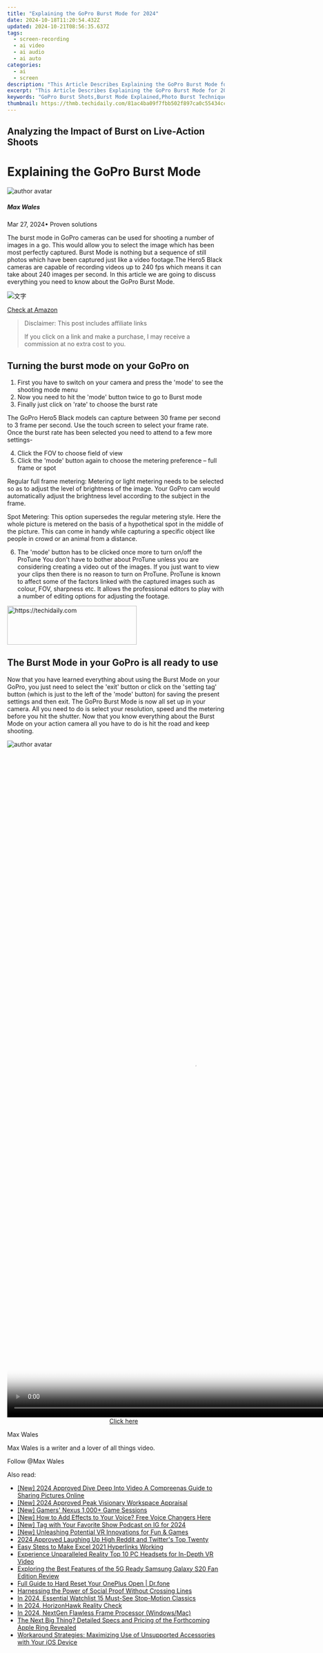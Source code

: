 ```yaml
---
title: "Explaining the GoPro Burst Mode for 2024"
date: 2024-10-18T11:20:54.432Z
updated: 2024-10-21T08:56:35.637Z
tags: 
  - screen-recording
  - ai video
  - ai audio
  - ai auto
categories: 
  - ai
  - screen
description: "This Article Describes Explaining the GoPro Burst Mode for 2024"
excerpt: "This Article Describes Explaining the GoPro Burst Mode for 2024"
keywords: "GoPro Burst Shots,Burst Mode Explained,Photo Burst Technique,Capturing Action Bursts,Burst Modes for Pros,Understanding Burst in GoPro,Quick Sequences with GoPro"
thumbnail: https://thmb.techidaily.com/81ac4ba09f7fbb502f897ca0c55434cc97c04fe41c01b4f05dc48044320b63e0.jpg
---
```


## Analyzing the Impact of Burst on Live-Action Shoots

# Explaining the GoPro Burst Mode

![author avatar](https://images.wondershare.com/filmora/article-images/max-wales-author.jpg)

##### Max Wales

 Mar 27, 2024• Proven solutions

 The burst mode in GoPro cameras can be used for shooting a number of images in a go. This would allow you to select the image which has been most perfectly captured. Burst Mode is nothing but a sequence of still photos which have been captured just like a video footage.The Hero5 Black cameras are capable of recording videos up to 240 fps which means it can take about 240 images per second. In this article we are going to discuss everything you need to know about the GoPro Burst Mode.

![文字](https://images.wondershare.com/filmora/article-images/gopro-hero5-black-1.jpg)

[Check at Amazon](https://www.amazon.com/gp/product/B01M14ATO0/ref=as%5Fli%5Ftl?ie=UTF8&tag=vs-flora-20&camp=1789&creative=9325&linkCode=as2&creativeASIN=B01M14ATO0&linkId=5ce54ea937ecffa6b1b8056b6922abaa)

>  Disclaimer: This post includes affiliate links
>
>  If you click on a link and make a purchase, I may receive a commission at no extra cost to you.
>

## Turning the burst mode on your GoPro on

1. First you have to switch on your camera and press the 'mode' to see the shooting mode menu
2. Now you need to hit the 'mode' button twice to go to Burst mode
3. Finally just click on 'rate' to choose the burst rate

 The GoPro Hero5 Black models can capture between 30 frame per second to 3 frame per second. Use the touch screen to select your frame rate. Once the burst rate has been selected you need to attend to a few more settings-

4. Click the FOV to choose field of view
5. Click the 'mode' button again to choose the metering preference – full frame or spot

 Regular full frame metering: Metering or light metering needs to be selected so as to adjust the level of brightness of the image. Your GoPro cam would automatically adjust the brightness level according to the subject in the frame.

 Spot Metering: This option supersedes the regular metering style. Here the whole picture is metered on the basis of a hypothetical spot in the middle of the picture. This can come in handy while capturing a specific object like people in crowd or an animal from a distance.

6. The 'mode' button has to be clicked once more to turn on/off the ProTune You don't have to bother about ProTune unless you are considering creating a video out of the images. If you just want to view your clips then there is no reason to turn on ProTune. ProTune is known to affect some of the factors linked with the captured images such as colour, FOV, sharpness etc. It allows the professional editors to play with a number of editing options for adjusting the footage.

<!-- affiliate ads begin -->
<a href="https://aligracehair.sjv.io/c/5597632/1934183/19272" target="_top" id="1934183">
  <img src="//a.impactradius-go.com/display-ad/19272-1934183" border="0" alt="https://techidaily.com" width="300" height="90"/>
</a>
<img height="0" width="0" src="https://aligracehair.sjv.io/i/5597632/1934183/19272" style="position:absolute;visibility:hidden;" border="0" />
<!-- affiliate ads end -->

## The Burst Mode in your GoPro is all ready to use

 Now that you have learned everything about using the Burst Mode on your GoPro, you just need to select the 'exit' button or click on the 'setting tag' button (which is just to the left of the 'mode' button) for saving the present settings and then exit. The GoPro Burst Mode is now all set up in your camera. All you need to do is select your resolution, speed and the metering before you hit the shutter. Now that you know everything about the Burst Mode on your action camera all you have to do is hit the road and keep shooting.

![author avatar](https://images.wondershare.com/filmora/article-images/max-wales-author.jpg)

<!-- affiliate ads begin -->
<span id="2135471">
					<video width="864" height="1536" style="cursor:pointer"
           poster="//a.impactradius-go.com/display-clicktoplayimage/2135471.png"
           onclick="if(!this.playClicked){this.play();this.setAttribute('controls',true);this.playClicked=true;}">
	   <source src="//a.impactradius-go.com/display-ad/18498-2135471">
	   <img src="//a.impactradius-go.com/display-clicktoplayimage/2135471.png" style="border: none; height: 100%; width: 100%; object-fit: contain">
	</video>
	<div style="width:540px;text-align:center"><a href="javascript:window.open(decodeURIComponent('https%3A%2F%2Funicoeye.pxf.io%2Fc%2F5597632%2F2135471%2F18498'), '_blank');void(0);">Click here</a></div>
</span>
<img height="0" width="0" src="https://imp.pxf.io/i/5597632/2135471/18498" style="position:absolute;visibility:hidden;" border="0" />
<!-- affiliate ads end -->

Max Wales

Max Wales is a writer and a lover of all things video.

Follow @Max Wales


<ins class="adsbygoogle"
     style="display:block"
     data-ad-format="autorelaxed"
     data-ad-client="ca-pub-7571918770474297"
     data-ad-slot="1223367746"></ins>



<ins class="adsbygoogle"
     style="display:block"
     data-ad-client="ca-pub-7571918770474297"
     data-ad-slot="8358498916"
     data-ad-format="auto"
     data-full-width-responsive="true"></ins>


<span class="atpl-alsoreadstyle">Also read:</span>
<div><ul>
<li><a href="https://fox-helps.techidaily.com/new-2024-approved-dive-deep-into-video-a-compreenas-guide-to-sharing-pictures-online/"><u>[New] 2024 Approved Dive Deep Into Video A Compreenas Guide to Sharing Pictures Online</u></a></li>
<li><a href="https://fox-helps.techidaily.com/new-2024-approved-peak-visionary-workspace-appraisal/"><u>[New] 2024 Approved Peak Visionary Workspace Appraisal</u></a></li>
<li><a href="https://youtube-tips.techidaily.com/amers-nexus-1000plus-game-sessions/"><u>[New] Gamers' Nexus 1,000+ Game Sessions</u></a></li>
<li><a href="https://fox-helps.techidaily.com/new-how-to-add-effects-to-your-voice-free-voice-changers-here/"><u>[New] How to Add Effects to Your Voice? Free Voice Changers Here</u></a></li>
<li><a href="https://fox-helps.techidaily.com/new-tag-with-your-favorite-show-podcast-on-ig-for-2024/"><u>[New] Tag with Your Favorite Show Podcast on IG for 2024</u></a></li>
<li><a href="https://fox-http.techidaily.com/new-unleashing-potential-vr-innovations-for-fun-and-games/"><u>[New] Unleashing Potential VR Innovations for Fun & Games</u></a></li>
<li><a href="https://twitter-videos.techidaily.com/2024-approved-laughing-up-high-reddit-and-twitters-top-twenty/"><u>2024 Approved Laughing Up High Reddit and Twitter's Top Twenty</u></a></li>
<li><a href="https://phone-solutions.techidaily.com/easy-steps-to-make-excel-2021-hyperlinks-working-by-stellar-guide/"><u>Easy Steps to Make Excel 2021 Hyperlinks Working</u></a></li>
<li><a href="https://fox-helps.techidaily.com/experience-unparalleled-reality-top-10-pc-headsets-for-in-depth-vr-video/"><u>Experience Unparalleled Reality Top 10 PC Headsets for In-Depth VR Video</u></a></li>
<li><a href="https://buynow-marvelous.techidaily.com/exploring-the-best-features-of-the-5g-ready-samsung-galaxy-s20-fan-edition-review/"><u>Exploring the Best Features of the 5G Ready Samsung Galaxy S20 Fan Edition Review</u></a></li>
<li><a href="https://techidaily.com/full-guide-to-hard-reset-your-oneplus-open-drfone-by-drfone-reset-android-reset-android/"><u>Full Guide to Hard Reset Your OnePlus Open | Dr.fone</u></a></li>
<li><a href="https://facebook.techidaily.com/harnessing-the-power-of-social-proof-without-crossing-lines/"><u>Harnessing the Power of Social Proof Without Crossing Lines</u></a></li>
<li><a href="https://fox-helps.techidaily.com/in-2024-essential-watchlist-15-must-see-stop-motion-classics/"><u>In 2024, Essential Watchlist 15 Must-See Stop-Motion Classics</u></a></li>
<li><a href="https://fox-helps.techidaily.com/in-2024-horizonhawk-reality-check/"><u>In 2024, HorizonHawk Reality Check</u></a></li>
<li><a href="https://fox-helps.techidaily.com/in-2024-nextgen-flawless-frame-processor-windowsmac/"><u>In 2024, NextGen Flawless Frame Processor (Windows/Mac)</u></a></li>
<li><a href="https://tech-recovery.techidaily.com/1722865361052-the-next-big-thing-detailed-specs-and-pricing-of-the-forthcoming-apple-ring-revealed/"><u>The Next Big Thing? Detailed Specs and Pricing of the Forthcoming Apple Ring Revealed</u></a></li>
<li><a href="https://fox-that.techidaily.com/workaround-strategies-maximizing-use-of-unsupported-accessories-with-your-ios-device/"><u>Workaround Strategies: Maximizing Use of Unsupported Accessories with Your iOS Device</u></a></li>
</ul></div>

